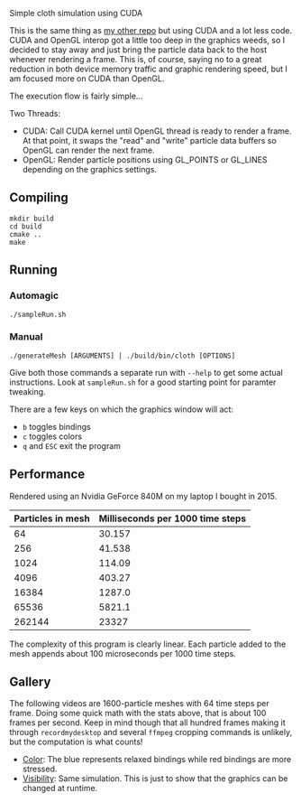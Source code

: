 Simple cloth simulation using CUDA

This is the same thing as
[my other repo](https://github.com/stevenBorisko/Cloth)
but using CUDA and a lot less code. CUDA and OpenGL interop got a little too
deep in the graphics weeds, so I decided to stay away and just bring the
particle data back to the host whenever rendering a frame. This is, of course,
saying no to a great reduction in both device memory traffic and graphic
rendering speed, but I am focused more on CUDA than OpenGL.

The execution flow is fairly simple...

Two Threads:
- CUDA: Call CUDA kernel until OpenGL thread is ready to render a frame. At that
point, it swaps the "read" and "write" particle data buffers so OpenGL can
render the next frame.
- OpenGL: Render particle positions using GL\_POINTS or GL\_LINES depending on
the graphics settings.

## Compiling

```
mkdir build
cd build
cmake ..
make
```

## Running

### Automagic

`./sampleRun.sh`

### Manual

`./generateMesh [ARGUMENTS] | ./build/bin/cloth [OPTIONS]`

Give both those commands a separate run with `--help` to get some actual
instructions. Look at `sampleRun.sh` for a good starting point for paramter
tweaking.

There are a few keys on which the graphics window will act:
- `b` toggles bindings
- `c` toggles colors
- `q` and `ESC` exit the program

## Performance

Rendered using an Nvidia GeForce 840M on my laptop I bought in 2015. 

Particles in mesh | Milliseconds per 1000 time steps
----------------- | --------------------------------
64 | 30.157
256 | 41.538
1024 | 114.09
4096 | 403.27
16384 | 1287.0
65536 | 5821.1
262144 | 23327

The complexity of this program is clearly linear. Each particle added to the
mesh appends about 100 microseconds per 1000 time steps.

## Gallery

The following videos are 1600-particle meshes with 64 time steps per frame.
Doing some quick math with the stats above, that is about 100 frames per second.
Keep in mind though that all hundred frames making it through `recordmydesktop`
and several `ffmpeg` cropping commands is unlikely, but the computation is what
counts!
- [Color](https://vimeo.com/355227231): The blue represents relaxed bindings
while red bindings are more stressed.
- [Visibility](https://vimeo.com/355227223): Same simulation. This is just to
show that the graphics can be changed at runtime.

